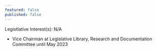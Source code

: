 ```yaml
---
featured: false
published: false
---
```

Legistlative Interest(s): N/A

* Vice Chairman at Legislative Library, Research and Documentation Committee until May 2023
	